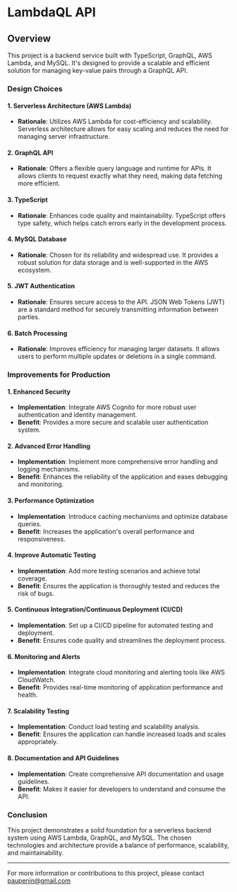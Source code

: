 # LambdaQL API

## Overview

This project is a backend service built with TypeScript, GraphQL, AWS Lambda, and MySQL. It's designed to provide a scalable and efficient solution for managing key-value pairs through a GraphQL API.

### Design Choices

#### 1. Serverless Architecture (AWS Lambda)
- **Rationale**: Utilizes AWS Lambda for cost-efficiency and scalability. Serverless architecture allows for easy scaling and reduces the need for managing server infrastructure.

#### 2. GraphQL API
- **Rationale**: Offers a flexible query language and runtime for APIs. It allows clients to request exactly what they need, making data fetching more efficient.

#### 3. TypeScript
- **Rationale**: Enhances code quality and maintainability. TypeScript offers type safety, which helps catch errors early in the development process.

#### 4. MySQL Database
- **Rationale**: Chosen for its reliability and widespread use. It provides a robust solution for data storage and is well-supported in the AWS ecosystem.

#### 5. JWT Authentication
- **Rationale**: Ensures secure access to the API. JSON Web Tokens (JWT) are a standard method for securely transmitting information between parties.

#### 6. Batch Processing
- **Rationale**: Improves efficiency for managing larger datasets. It allows users to perform multiple updates or deletions in a single command.

### Improvements for Production

#### 1. Enhanced Security
- **Implementation**: Integrate AWS Cognito for more robust user authentication and identity management.
- **Benefit**: Provides a more secure and scalable user authentication system.

#### 2. Advanced Error Handling
- **Implementation**: Implement more comprehensive error handling and logging mechanisms.
- **Benefit**: Enhances the reliability of the application and eases debugging and monitoring.

#### 3. Performance Optimization
- **Implementation**: Introduce caching mechanisms and optimize database queries.
- **Benefit**: Increases the application's overall performance and responsiveness.

#### 4. Improve Automatic Testing
- **Implementation**: Add more testing scenarios and achieve total coverage.
- **Benefit**: Ensures the application is thoroughly tested and reduces the risk of bugs.

#### 5. Continuous Integration/Continuous Deployment (CI/CD)
- **Implementation**: Set up a CI/CD pipeline for automated testing and deployment.
- **Benefit**: Ensures code quality and streamlines the deployment process.

#### 6. Monitoring and Alerts
- **Implementation**: Integrate cloud monitoring and alerting tools like AWS CloudWatch.
- **Benefit**: Provides real-time monitoring of application performance and health.

#### 7. Scalability Testing
- **Implementation**: Conduct load testing and scalability analysis.
- **Benefit**: Ensures the application can handle increased loads and scales appropriately.

#### 8. Documentation and API Guidelines
- **Implementation**: Create comprehensive API documentation and usage guidelines.
- **Benefit**: Makes it easier for developers to understand and consume the API.

### Conclusion

This project demonstrates a solid foundation for a serverless backend system using AWS Lambda, GraphQL, and MySQL. The chosen technologies and architecture provide a balance of performance, scalability, and maintainability.

---

For more information or contributions to this project, please contact paupenin@gmail.com
